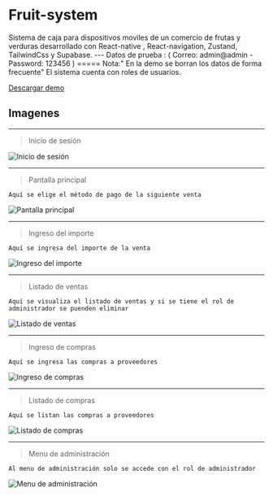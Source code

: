 # **Fruit-system**

Sistema de caja para dispositivos moviles de un comercio de frutas y verduras desarrollado con React-native , React-navigation, Zustand, TailwindCss y Supabase. ---
Datos de prueba : ( Correo: admin@admin -
Password: 123456 ) ===== Nota:" En la demo se borran los datos de forma frecuente"
El sistema cuenta con roles de usuarios.

[Descargar demo](https://mega.nz/file/DUMhxCZI#k9EdjMwjor03SRNvlLPzYkaxl56wxgAgfBhg1Fy-Tls)

## Imagenes

---

> Inicio de sesión

![Inicio de sesión](https://res.cloudinary.com/dldd3gcr5/image/upload/v1688074144/login_xlp3q5.png)

---

> Pantalla principal

`
Aquí se elige el método de pago de la siguiente venta
`

![Pantalla principal](https://res.cloudinary.com/dldd3gcr5/image/upload/v1688073881/homeScreen_jh9e8g.png)

---

> Ingreso del importe

`
Aquí se ingresa del importe de la venta
`

![Ingreso del importe](https://res.cloudinary.com/dldd3gcr5/image/upload/v1688074144/amountScreen_f1imib.png)

---

> Listado de ventas

`
Aquí se visualiza el listado de ventas y si se tiene el rol de administrador se puenden eliminar
`

![Listado de ventas](https://res.cloudinary.com/dldd3gcr5/image/upload/v1688075279/listSalesScreen_kqrlep.png)

---

> Ingreso de compras

`
Aquí se ingresa las compras a proveedores
`

![Ingreso de compras](https://res.cloudinary.com/dldd3gcr5/image/upload/v1688075615/purchases_jlchjd.png)

---

> Listado de compras

`
Aquí se listan las compras a proveedores
`

![Listado de compras](https://res.cloudinary.com/dldd3gcr5/image/upload/v1688075846/listPurchases_b2wvtv.png)

---

> Menu de administración

`
Al menu de administración solo se accede con el rol de administrador
`

![Menu de administración](https://res.cloudinary.com/dldd3gcr5/image/upload/v1688075846/listPurchases_b2wvtv.png)
